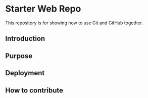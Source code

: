 # Starter Web Repo

This repository is for showing how to use Git and GitHub together.

## Introduction 


## Purpose

## Deployment

## How to contribute
